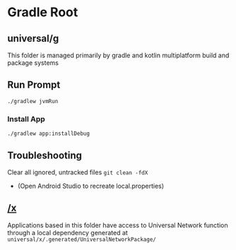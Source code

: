 # Gradle Root
## universal/g

This folder is managed primarily by gradle and kotlin multiplatform build and package systems

## Run Prompt

`./gradlew jvmRun`

### Install App
`./gradlew app:installDebug`

## Troubleshooting

Clear all ignored, untracked files
`git clean -fdX`
 * (Open Android Studio to recreate local.properties)

## [/x](../x/README.md)

Applications based in this folder have access to Universal Network function through a local dependency generated at
`universal/x/.generated/UniversalNetworkPackage/`
